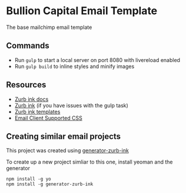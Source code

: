 # Bullion Capital Email Template

The base mailchimp email template

## Commands

- Run `gulp` to start a local server on port 8080 with livereload enabled
- Run `gulp build` to inline styles and minify images

## Resources

- [Zurb ink docs](http://zurb.com/ink/docs.php)
- [Zurb ink](http://zurb.com/ink/inliner.php) (if you have issues with the gulp task)
- [Zurb ink templates](http://zurb.com/ink/templates.php)
- [Email Client Supported CSS](http://templates.mailchimp.com/resources/email-client-css-support/)

## Creating similar email projects

This project was created using [generator-zurb-ink](https://github.com/BNJ/generator-zurb-ink)

To create up a new project simliar to this one, install yeoman and the generator

```
npm install -g yo
npm install -g generator-zurb-ink
```



